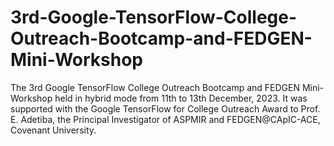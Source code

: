 # 3rd-Google-TensorFlow-College-Outreach-Bootcamp-and-FEDGEN-Mini-Workshop
The 3rd Google TensorFlow College Outreach Bootcamp and FEDGEN Mini-Workshop held in hybrid mode from 11th to 13th December, 2023. It was supported with the Google TensorFlow for College Outreach Award to Prof. E. Adetiba, the Principal Investigator of ASPMIR and FEDGEN@CApIC-ACE, Covenant University.

